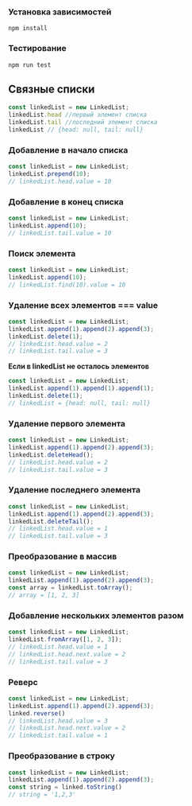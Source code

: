 
### Установка зависимостей
```
npm install
```

### Тестирование
```
npm run test
```

## Связные списки
```javascript
const linkedList = new LinkedList;
linkedList.head //первый элемент списка
linkedList.tail //последний элемент списка
linkedList // {head: null, tail: null}

```

### Добавление в начало списка
```javascript
const linkedList = new LinkedList;
linkedList.prepend(10);
// linkedList.head.value = 10
```

### Добавление в конец списка
```javascript
const linkedList = new LinkedList;
linkedList.append(10);
// linkedList.tail.value = 10
```

### Поиск элемента
```javascript
const linkedList = new LinkedList;
linkedList.append(10);
// linkedList.find(10).value = 10
```

### Удаление всех элементов === value
```javascript
const linkedList = new LinkedList;
linkedList.append(1).append(2).append(3);
linkedList.delete(1);
// linkedList.head.value = 2
// linkedList.tail.value = 3
```

**Если в linkedList не осталось элементов**
```javascript
const linkedList = new LinkedList;
linkedList.append(1).append(1).append(1);
linkedList.delete(1);
// linkedList = {head: null, tail: null}
```

### Удаление первого элемента
```javascript
const linkedList = new LinkedList;
linkedList.append(1).append(2).append(3);
linkedList.deleteHead();
// linkedList.head.value = 2
// linkedList.tail.value = 3
```

### Удаление последнего элемента
```javascript
const linkedList = new LinkedList;
linkedList.append(1).append(2).append(3);
linkedList.deleteTail();
// linkedList.head.value = 1
// linkedList.tail.value = 3
```

### Преобразование в массив
```javascript
const linkedList = new LinkedList;
linkedList.append(1).append(2).append(3);
const array = linkedList.toArray();
// array = [1, 2, 3]
```

### Добавление нескольких элементов разом
```javascript
const linkedList = new LinkedList;
linkedList.fromArray([1, 2, 3]);
// linkedList.head.value = 1
// linkedList.head.next.value = 2
// linkedList.tail.value = 3
```

### Реверс
```javascript
const linkedList = new LinkedList;
linkedList.append(1).append(2).append(3);
linked.reverse()
// linkedList.head.value = 3
// linkedList.head.next.value = 2
// linkedList.tail.value = 1
```

### Преобразование в cтроку
```javascript
const linkedList = new LinkedList;
linkedList.append(1).append(2).append(3);
const string = linked.toString()
// string = '1,2,3'
```

